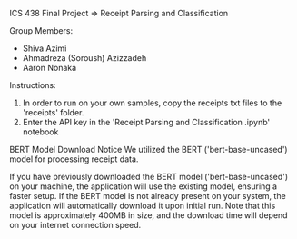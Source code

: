 ICS 438 Final Project => Receipt Parsing and Classification

Group Members:

- Shiva Azimi
- Ahmadreza (Soroush) Azizzadeh
- Aaron Nonaka


Instructions:
1. In order to run on your own samples, copy the receipts txt files to the 'receipts' folder.
2. Enter the API key in the 'Receipt Parsing and Classification .ipynb' notebook

BERT Model Download Notice
We utilized the BERT ('bert-base-uncased') model for processing receipt data. 

If you have previously downloaded the BERT model ('bert-base-uncased') on your machine, the application will use the existing model, ensuring a faster setup.
If the BERT model is not already present on your system, the application will automatically download it upon initial run. Note that this model is approximately 400MB in size, and the download time will depend on your internet connection speed.
